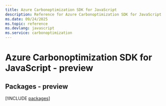 ```yaml
---
title: Azure Carbonoptimization SDK for JavaScript
description: Reference for Azure Carbonoptimization SDK for JavaScript
ms.date: 09/24/2025
ms.topic: reference
ms.devlang: javascript
ms.service: carbonoptimization
---
```

# Azure Carbonoptimization SDK for JavaScript - preview
## Packages - preview
[!INCLUDE [packages](carbonoptimization-index.md)]